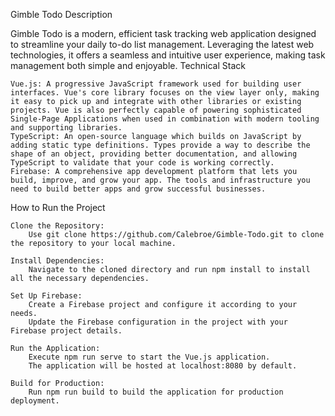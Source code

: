 Gimble Todo
Description

Gimble Todo is a modern, efficient task tracking web application designed to streamline your daily to-do list management. Leveraging the latest web technologies, it offers a seamless and intuitive user experience, making task management both simple and enjoyable.
Technical Stack

    Vue.js: A progressive JavaScript framework used for building user interfaces. Vue's core library focuses on the view layer only, making it easy to pick up and integrate with other libraries or existing projects. Vue is also perfectly capable of powering sophisticated Single-Page Applications when used in combination with modern tooling and supporting libraries.
    TypeScript: An open-source language which builds on JavaScript by adding static type definitions. Types provide a way to describe the shape of an object, providing better documentation, and allowing TypeScript to validate that your code is working correctly.
    Firebase: A comprehensive app development platform that lets you build, improve, and grow your app. The tools and infrastructure you need to build better apps and grow successful businesses.

How to Run the Project

    Clone the Repository:
        Use git clone https://github.com/Calebroe/Gimble-Todo.git to clone the repository to your local machine.

    Install Dependencies:
        Navigate to the cloned directory and run npm install to install all the necessary dependencies.

    Set Up Firebase:
        Create a Firebase project and configure it according to your needs.
        Update the Firebase configuration in the project with your Firebase project details.

    Run the Application:
        Execute npm run serve to start the Vue.js application.
        The application will be hosted at localhost:8080 by default.

    Build for Production:
        Run npm run build to build the application for production deployment.
